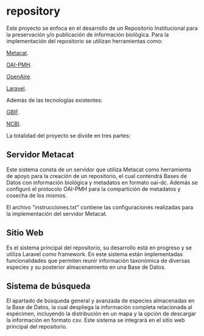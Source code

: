 # repository

Este proyecto se enfoca en el desarrollo de un Repositorio Institucional para la preservación y/o publicación de información biológica. Para la implementación del repositorio se utilizan herramientas como:

  [Metacat](https://knb.ecoinformatics.org/knb/docs/).

  [OAI-PMH](https://www.openarchives.org/pmh/).

  [OpenAire](https://guidelines.openaire.eu/en/latest/data/index.html).

  [Laravel](https://laravel.com/docs/5.3).


Además de las tecnologías existentes:

[GBIF](http://www.gbif.org/).
  
[NCBI](https://www.ncbi.nlm.nih.gov/Taxonomy/Browser/wwwtax.cgi).




La totalidad del proyecto se divide en tres partes:
	
## Servidor Metacat
Este sistema consta de un servidor que utiliza Metacat como herramienta de apoyo para la creación de un repositorio, el cual contendrá Bases de Datos con información biológica y metadatos en formato oai-dc. Además se configuró el protocolo OAI-PMH para la compartición de metadatos y cosecha de los mismos.

El archivo "instrucciones.txt" contiene las configuraciones realizadas para la implementación del servidor Metacat.

## Sitio Web
Es el sistema principal del repositorio, su desarrollo está en progreso y se utiliza Laravel como framework. En este sistema están implementadas funcionalidades que permiten reunir información taxonómica de diversas especies y su posterior almacenamiento en una Base de Datos.

## Sistema de búsqueda
El apartado de búsqueda general y avanzada de especies almacenadas en la Base de Datos, la cual despliega la información completa relacionada al espécimen, incluyendo la distribución en un mapa y la opción de descargar la información en formato csv.
Este sistema se integrará en el sitio web principal del repositorio.


